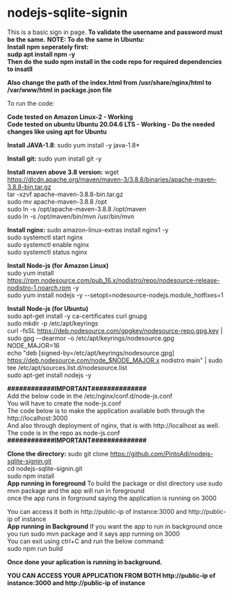 # nodejs-sqlite-signin
This is a basic sign in page.
**To validate the username and password must be the same.**
**NOTE: To do the same in Ubuntu:            
Install npm seperately first:             
sudp apt install npm -y                  
Then do the sudo npm install in the code repo for required dependencies to insatll**                

**Also change the path of the index.html from /usr/share/nginx/html to /var/www/html in package.json file**              

To run the code:            

**Code tested on Amazon Linux-2 - Working**                
**Code tested on ubuntu Ubuntu 20.04.6 LTS - Working - Do the needed changes like using apt for Ubuntu**                

**Install JAVA-1.8**:
sudo yum install -y java-1.8*

**Install git:**
sudo yum install git -y

**Install maven above 3.8 version:**
wget https://dlcdn.apache.org/maven/maven-3/3.8.8/binaries/apache-maven-3.8.8-bin.tar.gz                                     
tar -xzvf apache-maven-3.8.8-bin.tar.gz                                        
sudo mv apache-maven-3.8.8 /opt                                   
sudo ln -s /opt/apache-maven-3.8.8 /opt/maven                                       
sudo ln -s /opt/maven/bin/mvn /usr/bin/mvn                                  

**Install nginx:**
sudo amazon-linux-extras install nginx1 -y                     
sudo systemctl start nginx                       
sudo systemctl enable nginx                  
sudo systemctl status nginx 

**Install Node-js (for Amazon Linux)**              
sudo yum install https://rpm.nodesource.com/pub_16.x/nodistro/repo/nodesource-release-nodistro-1.noarch.rpm -y                  
sudo yum install nodejs -y --setopt=nodesource-nodejs.module_hotfixes=1                                  

**Install Node-js (for Ubuntu)**           
sudo apt-get install -y ca-certificates curl gnupg                
sudo mkdir -p /etc/apt/keyrings              
curl -fsSL https://deb.nodesource.com/gpgkey/nodesource-repo.gpg.key | sudo gpg --dearmor -o /etc/apt/keyrings/nodesource.gpg              
NODE_MAJOR=16              
echo "deb [signed-by=/etc/apt/keyrings/nodesource.gpg] https://deb.nodesource.com/node_$NODE_MAJOR.x nodistro main" | sudo tee /etc/apt/sources.list.d/nodesource.list              
sudo apt-get install nodejs -y              

**############IMPORTANT##############**                       
Add the below code in the /etc/nginx/conf.d/node-js.conf                
You will have to create the node-js.conf                
The code below is to make the application available both through the http://localhost:3000                
And also through deployment of nginx, that is with http://localhost as well.                
The code is in the repo as node-js.conf
**############IMPORTANT##############**

**Clone the directory:**
sudo git clone https://github.com/PintoAdi/nodejs-sqlite-signin.git                                                                  
cd nodejs-sqlite-signin.git                    
sudo npm install  
**App running in foreground**
To build the package or dist directory use sudo mvn package and the app will run in foreground                  
once the app runs in forground saying the application is running on 3000                       

You can access it both in http://public-ip of instance:3000 and http://public-ip of instance                
**App running in Background**
If you want the app to run in background once you run sudo mvn package and it says app running on 3000                
You can exit using ctrl+C and run the below command:                    
sudo npm run build                 

**Once done your aplication is running in background.**

**YOU CAN ACCESS YOUR APPLICATION FROM BOTH http://public-ip of instance:3000 and http://public-ip of instance**
